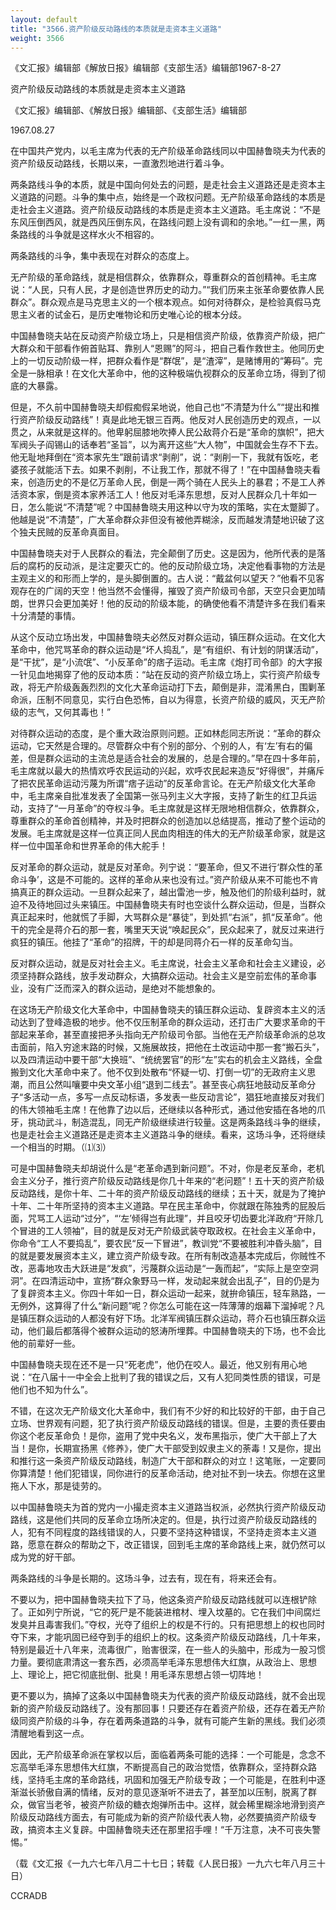 ```yaml
---
layout: default
title: "3566.资产阶级反动路线的本质就是走资本主义道路"
weight: 3566
---
```


《文汇报》编辑部《解放日报》编辑部《支部生活》编辑部1967-8-27

资产阶级反动路线的本质就是走资本主义道路

《文汇报》编辑部、《解放日报》编辑部、《支部生活》编辑部

1967.08.27

在中国共产党内，以毛主席为代表的无产阶级革命路线同以中国赫鲁晓夫为代表的资产阶级反动路线，长期以来，一直激烈地进行着斗争。

两条路线斗争的本质，就是中国向何处去的问题，是走社会主义道路还是走资本主义道路的问题。斗争的集中点，始终是一个政权问题。无产阶级革命路线的本质是走社会主义道路。资产阶级反动路线的本质是走资本主义道路。毛主席说：“不是东风压倒西风，就是西风压倒东风，在路线问题上没有调和的余地。”一红一黑，两条路线的斗争就是这样水火不相容的。

两条路线的斗争，集中表现在对群众的态度上。

无产阶级的革命路线，就是相信群众，依靠群众，尊重群众的首创精神。毛主席说：“人民，只有人民，才是创造世界历史的动力。”“我们历来主张革命要依靠人民群众”。群众观点是马克思主义的一个根本观点。如何对待群众，是检验真假马克思主义者的试金石，是历史唯物论和历史唯心论的根本分歧。

中国赫鲁晓夫站在反动资产阶级立场上，只是相信资产阶级，依靠资产阶级，把广大群众和干部看作俯首贴耳、靠别人“恩赐”的阿斗，把自己看作救世主。他同历史上的一切反动阶级一样，把群众看作是“群氓”，是“渣滓”，是赌博用的“筹码”。完全是一脉相承！在文化大革命中，他的这种极端仇视群众的反革命立场，得到了彻底的大暴露。

但是，不久前中国赫鲁晓夫却假痴假呆地说，他自己也“不清楚为什么”“提出和推行资产阶级反动路线”！真是此地无银三百两。他反对人民创造历史的观点，一以贯之，从来就是这样的。他卑躬屈膝地吹捧人民公敌蒋介石是“革命的旗帜”，把大军阀头子阎锡山的话奉若“圣旨”，以为离开这些“大人物”，中国就会生存不下去。他无耻地拜倒在“资本家先生”跟前请求“剥削”，说：“剥削一下，我就有饭吃，老婆孩子就能活下去。如果不剥削，不让我工作，那就不得了！”在中国赫鲁晓夫看来，创造历史的不是亿万革命人民，倒是一两个骑在人民头上的暴君；不是工人养活资本家，倒是资本家养活工人！他反对毛泽东思想，反对人民群众几十年如一日，怎么能说“不清楚”呢？中国赫鲁晓夫用这种以守为攻的策略，实在太蹩脚了。他越是说“不清楚”，广大革命群众非但没有被他弄糊涂，反而越发清楚地识破了这个独夫民贼的反革命真面目。

中国赫鲁晓夫对于人民群众的看法，完全颠倒了历史。这是因为，他所代表的是落后的腐朽的反动派，是注定要灭亡的。他的反动阶级立场，决定他看事物的方法是主观主义的和形而上学的，是头脚倒置的。古人说：“戴盆何以望天？”他看不见客观存在的广阔的天空！他当然不会懂得，摧毁了资产阶级司令部，天空只会更加晴朗，世界只会更加美好！他的反动的阶级本能，的确使他看不清楚许多在我们看来十分清楚的事情。

从这个反动立场出发，中国赫鲁晓夫必然反对群众运动，镇压群众运动。在文化大革命中，他咒骂革命的群众运动是“坏人捣乱”，是“有组织、有计划的阴谋活动”，是“干扰”，是“小流氓”、“小反革命”的痞子运动。毛主席《炮打司令部》的大字报一针见血地揭穿了他的反动本质：“站在反动的资产阶级立场上，实行资产阶级专政，将无产阶级轰轰烈烈的文化大革命运动打下去，颠倒是非，混淆黑白，围剿革命派，压制不同意见，实行白色恐怖，自以为得意，长资产阶级的威风，灭无产阶级的志气，又何其毒也！”

对待群众运动的态度，是个重大政治原则问题。正如林彪同志所说：“革命的群众运动，它天然是合理的。尽管群众中有个别的部分、个别的人，有‘左’有右的偏差，但是群众运动的主流总是适合社会的发展的，总是合理的。”早在四十多年前，毛主席就以最大的热情欢呼农民运动的兴起，欢呼农民起来造反“好得很”，并痛斥了把农民革命运动污蔑为所谓“痞子运动”的反革命言论。在无产阶级文化大革命中，毛主席亲自批准发表了全国第一张马列主义大字报，支持了新生的红卫兵运动，支持了“一月革命”的夺权斗争。毛主席就是这样无限地相信群众，依靠群众，尊重群众的革命首创精神，并及时把群众的创造加以总结提高，推动了整个运动的发展。毛主席就是这样一位真正同人民血肉相连的伟大的无产阶级革命家，就是这样一位中国革命和世界革命的伟大舵手！

反对革命的群众运动，就是反对革命。列宁说：“要革命，但又不进行‘群众性的革命斗争’，这是不可能的。这样的革命从来也没有过。”资产阶级从来不可能也不肯搞真正的群众运动。一旦群众起来了，越出雷池一步，触及他们的阶级利益时，就迫不及待地回过头来镇压。中国赫鲁晓夫有时也空谈什么群众运动，但是，当群众真正起来时，他就慌了手脚，大骂群众是“暴徒”，到处抓“右派”，抓“反革命”。他干的完全是蒋介石的那一套，嘴里天天说“唤起民众”，民众起来了，就反过来进行疯狂的镇压。他挂了“革命”的招牌，干的却是同蒋介石一样的反革命勾当。

反对群众运动，就是反对社会主义。毛主席说，社会主义革命和社会主义建设，必须坚持群众路线，放手发动群众，大搞群众运动。社会主义是空前宏伟的革命事业，没有广泛而深入的群众运动，是绝对不能想象的。

在这场无产阶级文化大革命中，中国赫鲁晓夫的镇压群众运动、复辟资本主义的活动达到了登峰造极的地步。他不仅压制革命的群众运动，还打击广大要求革命的干部起来革命，甚至直接把矛头指向无产阶级司令部。当他在无产阶级革命派的总攻击面前，陷入穷途末路的时候，又施展故技，把他在土改运动中那一套“搬石头”，以及四清运动中要干部“大换班”、“统统罢官”的形“左”实右的机会主义路线，全盘搬到文化大革命中来了。他不仅到处散布“怀疑一切、打倒一切”的无政府主义思潮，而且公然叫嚷要中央文革小组“退到二线去”。甚至丧心病狂地鼓动反革命分子“多活动一点，多写一点反动标语，多发表一些反动言论”，猖狂地直接反对我们的伟大领袖毛主席！在他靠了边以后，还继续以各种形式，通过他安插在各地的爪牙，挑动武斗，制造混乱，同无产阶级继续进行较量。这是两条路线斗争的继续，也是走社会主义道路还是走资本主义道路斗争的继续。看来，这场斗争，还将继续一个相当的时期。（⑴⑶）

可是中国赫鲁晓夫却胡说什么是“老革命遇到新问题”。不对，你是老反革命，老机会主义分子，推行资产阶级反动路线是你几十年来的“老问题”！五十天的资产阶级反动路线，是你十年、二十年的资产阶级反动路线的继续；五十天，就是为了掩护十年、二十年所坚持的资本主义道路。早在民主革命中，你就跟在陈独秀的屁股后面，咒骂工人运动“过分”，“‘左’倾得岂有此理”，并且咬牙切齿要北洋政府“开除几个冒进的工人领袖”，目的就是反对无产阶级武装夺取政权。在社会主义革命中，你命令“工人不要捣乱”，要农民“反一下冒进”，教训党“不要被胜利冲昏头脑”，目的就是要发展资本主义，建立资产阶级专政。在所有制改造基本完成后，你贼性不改，恶毒地攻击大跃进是“发疯”，污蔑群众运动是“一轰而起”，“实际上是空空洞洞”。在四清运动中，宣扬“群众象野马一样，发动起来就会出乱子”，目的仍是为了复辟资本主义。你四十年如一日，群众运动一起来，就拚命镇压，轻车熟路，一无例外，这算得了什么“新问题”呢？你怎么可能在这一阵薄薄的烟幕下溜掉呢？凡是镇压群众运动的人都没有好下场。北洋军阀镇压群众运动，蒋介石也镇压群众运动，他们最后都落得个被群众运动的怒涛所埋葬。中国赫鲁晓夫的下场，也不会比他的前辈好一些。

中国赫鲁晓夫现在还不是一只“死老虎”，他仍在咬人。最近，他又别有用心地说：“在八届十一中全会上批判了我的错误之后，又有人犯同类性质的错误，可是他们也不知为什么”。

不错，在这次无产阶级文化大革命中，我们有不少好的和比较好的干部，由于自己立场、世界观有问题，犯了执行资产阶级反动路线的错误。但是，主要的责任要由你这个老反革命负！是你，盗用了党中央名义，发布黑指示，使广大干部上了大当！是你，长期宣扬黑《修养》，使广大干部受到奴隶主义的荼毒！又是你，提出和推行这一条资产阶级反动路线，制造广大干部和群众的对立！这笔账，一定要同你算清楚！他们犯错误，同你进行的反革命活动，绝对扯不到一块去。你想在这里拖人下水，那是徒劳的。

以中国赫鲁晓夫为首的党内一小撮走资本主义道路当权派，必然执行资产阶级反动路线，这是他们共同的反革命立场所决定的。但是，执行过资产阶级反动路线的人，犯有不同程度的路线错误的人，只要不坚持这种错误，不坚持走资本主义道路，愿意在群众的帮助之下，改正错误，回到毛主席的革命路线上来，就仍然可以成为党的好干部。

两条路线的斗争是长期的。这场斗争，过去有，现在有，将来还会有。

不要以为，把中国赫鲁晓夫拉下了马，他这条资产阶级反动路线就可以连根铲除了。正如列宁所说，“它的死尸是不能装进棺材、埋入坟墓的。它在我们中间腐烂发臭并且毒害我们。”夺权，光夺了组织上的权是不行的。只有把思想上的权也同时夺下来，才能巩固已经夺到手的组织上的权。这条资产阶级反动路线，几十年来，特别是最近十八年来，流毒很广，贻害很深，在一些人的头脑中，形成为一股习惯力量。要彻底肃清这一套东西，必须高举毛泽东思想伟大红旗，从政治上、思想上、理论上，把它彻底批倒、批臭！用毛泽东思想占领一切阵地！

更不要以为，搞掉了这条以中国赫鲁晓夫为代表的资产阶级反动路线，就不会出现新的资产阶级反动路线了。没有那回事！只要还存在着资产阶级，还存在着无产阶级同资产阶级的斗争，存在着两条道路的斗争，就有可能产生新的黑线。我们必须清醒地看到这一点。

因此，无产阶级革命派在掌权以后，面临着两条可能的选择：一个可能是，念念不忘高举毛泽东思想伟大红旗，不断提高自己的政治觉悟，依靠群众，坚持群众路线，坚持毛主席的革命路线，巩固和加强无产阶级专政；一个可能是，在胜利中逐渐滋长骄傲自满的情绪，反对的意见逐渐听不进去了，甚至加以压制，脱离了群众，做官当老爷，被资产阶级的糖衣炮弹所击中。这样，就会稀里糊涂地滑到资产阶级反动路线方面去，有可能成为新的资产阶级代表人物，必然要搞资产阶级专政，搞资本主义复辟。中国赫鲁晓夫还在那里招手哩！“千万注意，决不可丧失警惕。”

（载《文汇报《一九六七年八月二十七日；转载《人民日报》一九六七年八月三十日）

CCRADB

